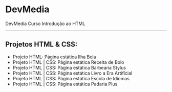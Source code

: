 # DevMedia
DevMedia Curso Introdução ao HTML

---

## Projetos HTML & CSS:
- Projeto HTML: Página estática Ilha Bela
- Projeto HTML | CSS: Página estática Receita de Bolo
- Projeto HTML | CSS: Página estática Barbearia Stylus
- Projeto HTML | CSS: Página estática Livro a Era Artifícial
- Projeto HTML | CSS: Página estática Escola de Idiomas
- Projeto HTML | CSS: Página estática Padaria Plus